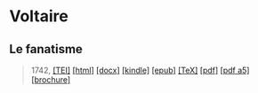 # Voltaire
## Le fanatisme

> 1742,  <a title="Source XML/TEI" class="mime48 tei" href="https://hurlus.github.io/tei/voltaire1741_fanatisme.xml">[TEI]</a>  <a title="HTML une page" class="mime48 html" href="https://hurlus.github.io/voltaire1741_fanatisme/voltaire1741_fanatisme.html">[html]</a>  <a title="Bureautique (LibreOffice, MS.Word)" class="mime48 docx" href="https://hurlus.github.io/voltaire1741_fanatisme/voltaire1741_fanatisme.docx">[docx]</a>  <a title="Amazon.kindle" class="mime48 mobi" href="https://hurlus.github.io/voltaire1741_fanatisme/voltaire1741_fanatisme.mobi">[kindle]</a>  <a title="EPUB, pour liseuses et téléphones" class="mime48 epub" href="https://hurlus.github.io/voltaire1741_fanatisme/voltaire1741_fanatisme.epub">[epub]</a>  <a title="LaTeX" class="mime48 tex" href="https://hurlus.github.io/voltaire1741_fanatisme/voltaire1741_fanatisme.tex">[TeX]</a>  <a title="PDF à imprimer, A4 2 colonnes" class="mime48 pdf" href="https://hurlus.github.io/voltaire1741_fanatisme/voltaire1741_fanatisme.pdf">[pdf]</a>  <a title="PDF à lire, A5 une colonne" class="mime48 a5" href="https://hurlus.github.io/voltaire1741_fanatisme/voltaire1741_fanatisme_a5.pdf">[pdf a5]</a>  <a title="Brochure à agrafer, pdf imposé pour imprimante recto/verso" class="mime48 brochure" href="https://hurlus.github.io/voltaire1741_fanatisme/voltaire1741_fanatisme_brochure.pdf">[brochure]</a> 
